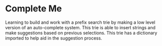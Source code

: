 # Complete Me

Learning to build and work with a prefix search trie by making a low level version of an auto-complete system.  This trie is able to insert strings and make suggestions based on previous selections. This trie has a dictionary imported to help aid in the suggestion process.